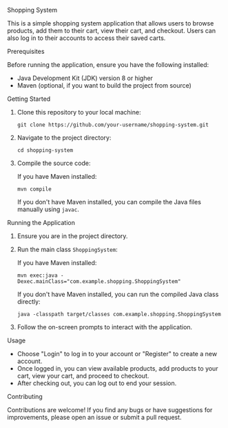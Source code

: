 
 Shopping System

This is a simple shopping system application that allows users to browse products, add them to their cart, view their cart, and checkout. Users can also log in to their accounts to access their saved carts.

 Prerequisites

Before running the application, ensure you have the following installed:

- Java Development Kit (JDK) version 8 or higher
- Maven (optional, if you want to build the project from source)

 Getting Started

1. Clone this repository to your local machine:

   ```
   git clone https://github.com/your-username/shopping-system.git
   ```

2. Navigate to the project directory:

   ```
   cd shopping-system
   ```

3. Compile the source code:

   If you have Maven installed:

   ```
   mvn compile
   ```

   If you don't have Maven installed, you can compile the Java files manually using `javac`.

 Running the Application

1. Ensure you are in the project directory.

2. Run the main class `ShoppingSystem`:

   If you have Maven installed:

   ```
   mvn exec:java -Dexec.mainClass="com.example.shopping.ShoppingSystem"
   ```

   If you don't have Maven installed, you can run the compiled Java class directly:

   ```
   java -classpath target/classes com.example.shopping.ShoppingSystem
   ```

3. Follow the on-screen prompts to interact with the application.

 Usage

- Choose "Login" to log in to your account or "Register" to create a new account.
- Once logged in, you can view available products, add products to your cart, view your cart, and proceed to checkout.
- After checking out, you can log out to end your session.

 Contributing

Contributions are welcome! If you find any bugs or have suggestions for improvements, please open an issue or submit a pull request.


